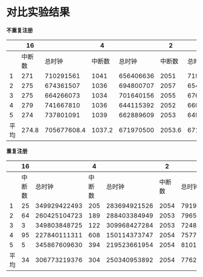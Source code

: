

# 对比实验结果

**不重复注册**

|      | 16     |             | 4      |           | 2      |             |
| ---- | ------ | ----------- | ------ | --------- | ------ | ----------- |
|      | 中断数 | 总时钟      | 中断数 | 总时钟    | 中断数 | 总时钟      |
| 1    | 271    | 710291561   | 1041   | 656406636 | 2051   | 719053916   |
| 2    | 275    | 674361507   | 1036   | 694800707 | 2057   | 654762338   |
| 3    | 275    | 664266073   | 1034   | 701640156 | 2055   | 676357153   |
| 4    | 279    | 741667810   | 1036   | 644115392 | 2052   | 660136598   |
| 5    | 274    | 737801091   | 1039   | 662889609 | 2053   | 649607742   |
| 平均 | 274.8  | 705677608.4 | 1037.2 | 671970500 | 2053.6 | 671983549.4 |

**重复注册**

|      | 16     |              | 4      |              | 2      |           |
| ---- | ------ | ------------ | ------ | ------------ | ------ | --------- |
|      | 中断数 | 总时钟       | 中断数 | 总时钟       | 中断数 | 总时钟    |
| 1    | 25     | 349929422493 | 205    | 283694921526 | 2054   | 791905491 |
| 2    | 64     | 260425104723 | 189    | 288403384949 | 2053   | 796547622 |
| 3    | 3      | 349803848725 | 122    | 309968427284 | 2053   | 724836400 |
| 4    | 95     | 227840111311 | 608    | 150114373747 | 2054   | 757767647 |
| 5    | 5      | 345867609630 | 394    | 219523661954 | 2054   | 810176734 |
| 平均 | 34     | 306773219376 | 304    | 250340953892 | 2054   | 776246779 |

